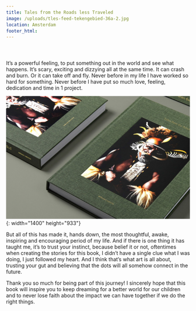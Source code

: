 ```yaml
---
title: Tales from the Roads less Traveled
image: /uploads/tles-feed-tekengebied-36a-2.jpg
location: Amsterdam
footer_html:
---
```


#### &nbsp;

It’s a powerful feeling, to put something out in the world and see what happens. It’s scary, exciting and dizzying all at the same time. It can crash and burn. Or it can take off and fly. Never before in my life I have worked so hard for something. Never before I have put so much love, feeling, dedication and time in 1 project.&nbsp;

![](/uploads/tles-feed-tekengebied-36.jpg){: width="1400" height="933"}

But all of this has made it, hands down, the most thoughtful, awake, inspiring and encouraging period of my life. And if there is one thing it has taught me, it’s to trust your instinct, because belief it or not, oftentimes when creating the stories for this book, I didn’t have a single clue what I was doing, I just followed my heart. And I think that’s what art is all about, trusting your gut and believing that the dots will all somehow connect in the future.

Thank you so much for being part of this journey\! I sincerely hope that this book will inspire you to keep dreaming for a better world for our children and to never lose faith about the impact we can have together if we do the right things.&nbsp;